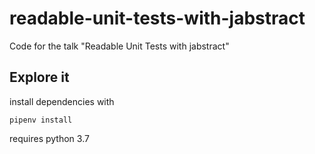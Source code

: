 # readable-unit-tests-with-jabstract
Code for the talk "Readable Unit Tests with jabstract"

## Explore it

install dependencies with

```
pipenv install
```

requires python 3.7
